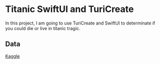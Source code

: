 #  Titanic SwiftUI and TuriCreate

In this project, I am going to use TuriCreate and SwiftUI to determinate if you could die or live in titanic tragic.

## Data

[Kaggle](https://www.kaggle.com/c/titanic)
